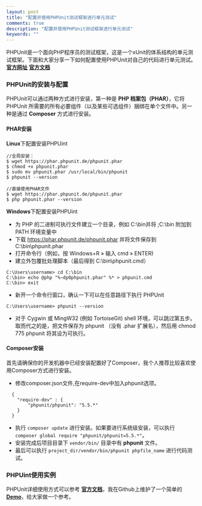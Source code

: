 ```yaml
---
layout: post
title: "配置并使用PHPUnit测试框架进行单元测试"
comments: true
description: "配置并使用PHPUnit测试框架进行单元测试"
keywords: ""
---
```


PHPUnit是一个面向PHP程序员的测试框架，这是一个xUnit的体系结构的单元测试框架。下面和大家分享一下如何配置使用PHPUnit对自己的代码进行单元测试。**[官方网址](http://www.phpunit.cn/)** **[官方文档](http://www.phpunit.cn/manual/current/zh_cn/installation.html#installation.composer)**

### PHPUnit的安装与配置
PHPUnit可以通过两种方式进行安装，第一种是 **PHP 档案包（PHAR）**，它将 PHPUnit 所需要的所有必要组件（以及某些可选组件）捆绑在单个文件中。另一种是通过 **Composer** 方式进行安装。

#### PHAR安装
**Linux**下配置安装PHPUint
```shell
//全局安装：
$ wget https://phar.phpunit.de/phpunit.phar
$ chmod +x phpunit.phar
$ sudo mv phpunit.phar /usr/local/bin/phpunit
$ phpunit --version

//直接使用PHAR文件
$ wget https://phar.phpunit.de/phpunit.phar
$ php phpunit.phar --version
```
**Windows**下配置安装PHPUint

- 为 PHP 的二进制可执行文件建立一个目录，例如 C:\bin并将 ;C:\bin 附加到 PATH 环境变量中
- 下载 https://phar.phpunit.de/phpunit.phar 并将文件保存到 C:\bin\phpunit.phar
- 打开命令行（例如，按 Windows+R » 输入 cmd » ENTER)
- 建立外包覆批处理脚本（最后得到 C:\bin\phpunit.cmd）
```
C:\Users\username> cd C:\bin
C:\bin> echo @php "%~dp0phpunit.phar" %* > phpunit.cmd
C:\bin> exit
```
- 新开一个命令行窗口，确认一下可以在任意路径下执行 PHPUnit
```
C:\Users\username> phpunit --version
```
- 对于 Cygwin 或 MingW32 (例如 TortoiseGit) shell 环境，可以跳过第五步。 取而代之的是，把文件保存为 phpunit （没有 .phar 扩展名），然后用 chmod 775 phpunit 将其设为可执行。

#### Composer安装
首先请确保你的开发机器中已经安装配置好了Composer，我个人推荐比较喜欢使用Composer方式进行安装。

- 修改composer.json文件,在require-dev中加入phpunit选项。
```
  {
    "require-dev" : {
        "phpunit/phpunit": "5.5.*"
    }
  }
```
- 执行 `composer update` 进行安装。如果要进行系统级安装，可以执行 `composer global require "phpunit/phpunit=5.5.*"`。
- 安装完成后项目目录下 `vendor/bin/` 目录中有 **phpunit** 文件。
- 最后可以执行 `project_dir/vendor/bin/phpunit phpfile_name` 进行代码测试。

### PHPUint使用实例
PHPUnit详细使用方式可以参考 **[官方文档](http://www.phpunit.cn/manual/current/zh_cn/installation.html#installation.composer)**，我在Github上维护了一个简单的 **[Demo](http://blog.vim22th.org)**，给大家做一个参考。